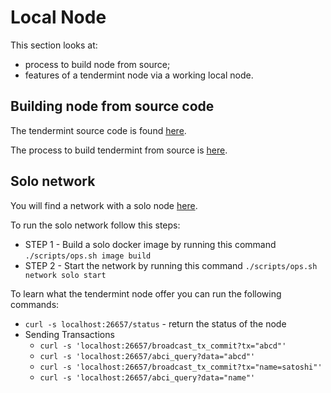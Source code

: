 # Local Node

This section looks at:

* process to build node from source;
* features of a tendermint node via a working local node.

## Building node from source code

The tendermint source code is found [here](https://github.com/tendermint/tendermint.git).

The process to build tendermint from source is [here](../build/localbuild.dockerfile).

## Solo network

You will find a network with a solo node [here](../deployments/solo/docker-compose.yml).

To run the solo network follow this steps:

* STEP 1 - Build a solo docker image by running this command `./scripts/ops.sh image build`
* STEP 2 - Start the network by running this command `./scripts/ops.sh network solo start`

To learn what the tendermint node offer you can run the following commands:

* `curl -s localhost:26657/status` - return the status of the node
* Sending Transactions
    * `curl -s 'localhost:26657/broadcast_tx_commit?tx="abcd"'`
    * `curl -s 'localhost:26657/abci_query?data="abcd"'`
    * `curl -s 'localhost:26657/broadcast_tx_commit?tx="name=satoshi"'`
    * `curl -s 'localhost:26657/abci_query?data="name"'`


